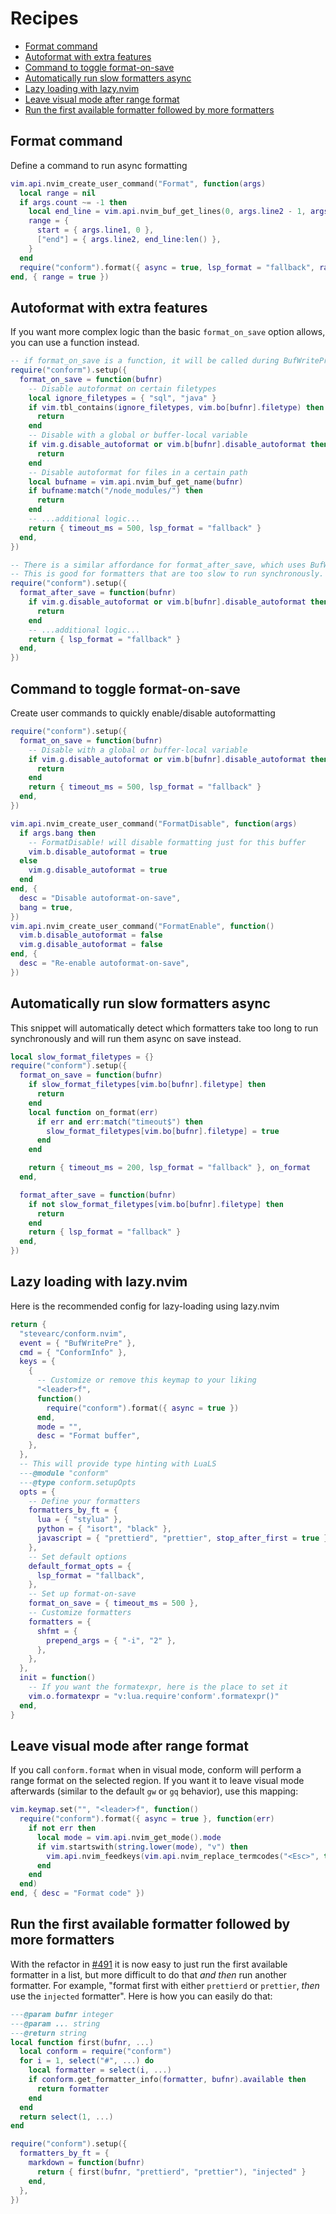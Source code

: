 # Recipes

<!-- TOC -->

- [Format command](#format-command)
- [Autoformat with extra features](#autoformat-with-extra-features)
- [Command to toggle format-on-save](#command-to-toggle-format-on-save)
- [Automatically run slow formatters async](#automatically-run-slow-formatters-async)
- [Lazy loading with lazy.nvim](#lazy-loading-with-lazynvim)
- [Leave visual mode after range format](#leave-visual-mode-after-range-format)
- [Run the first available formatter followed by more formatters](#run-the-first-available-formatter-followed-by-more-formatters)

<!-- /TOC -->

## Format command

Define a command to run async formatting

```lua
vim.api.nvim_create_user_command("Format", function(args)
  local range = nil
  if args.count ~= -1 then
    local end_line = vim.api.nvim_buf_get_lines(0, args.line2 - 1, args.line2, true)[1]
    range = {
      start = { args.line1, 0 },
      ["end"] = { args.line2, end_line:len() },
    }
  end
  require("conform").format({ async = true, lsp_format = "fallback", range = range })
end, { range = true })
```

## Autoformat with extra features

If you want more complex logic than the basic `format_on_save` option allows, you can use a function instead.

<!-- AUTOFORMAT -->

```lua
-- if format_on_save is a function, it will be called during BufWritePre
require("conform").setup({
  format_on_save = function(bufnr)
    -- Disable autoformat on certain filetypes
    local ignore_filetypes = { "sql", "java" }
    if vim.tbl_contains(ignore_filetypes, vim.bo[bufnr].filetype) then
      return
    end
    -- Disable with a global or buffer-local variable
    if vim.g.disable_autoformat or vim.b[bufnr].disable_autoformat then
      return
    end
    -- Disable autoformat for files in a certain path
    local bufname = vim.api.nvim_buf_get_name(bufnr)
    if bufname:match("/node_modules/") then
      return
    end
    -- ...additional logic...
    return { timeout_ms = 500, lsp_format = "fallback" }
  end,
})

-- There is a similar affordance for format_after_save, which uses BufWritePost.
-- This is good for formatters that are too slow to run synchronously.
require("conform").setup({
  format_after_save = function(bufnr)
    if vim.g.disable_autoformat or vim.b[bufnr].disable_autoformat then
      return
    end
    -- ...additional logic...
    return { lsp_format = "fallback" }
  end,
})
```

<!-- /AUTOFORMAT -->

## Command to toggle format-on-save

Create user commands to quickly enable/disable autoformatting

```lua
require("conform").setup({
  format_on_save = function(bufnr)
    -- Disable with a global or buffer-local variable
    if vim.g.disable_autoformat or vim.b[bufnr].disable_autoformat then
      return
    end
    return { timeout_ms = 500, lsp_format = "fallback" }
  end,
})

vim.api.nvim_create_user_command("FormatDisable", function(args)
  if args.bang then
    -- FormatDisable! will disable formatting just for this buffer
    vim.b.disable_autoformat = true
  else
    vim.g.disable_autoformat = true
  end
end, {
  desc = "Disable autoformat-on-save",
  bang = true,
})
vim.api.nvim_create_user_command("FormatEnable", function()
  vim.b.disable_autoformat = false
  vim.g.disable_autoformat = false
end, {
  desc = "Re-enable autoformat-on-save",
})
```

## Automatically run slow formatters async

This snippet will automatically detect which formatters take too long to run synchronously and will run them async on save instead.

```lua
local slow_format_filetypes = {}
require("conform").setup({
  format_on_save = function(bufnr)
    if slow_format_filetypes[vim.bo[bufnr].filetype] then
      return
    end
    local function on_format(err)
      if err and err:match("timeout$") then
        slow_format_filetypes[vim.bo[bufnr].filetype] = true
      end
    end

    return { timeout_ms = 200, lsp_format = "fallback" }, on_format
  end,

  format_after_save = function(bufnr)
    if not slow_format_filetypes[vim.bo[bufnr].filetype] then
      return
    end
    return { lsp_format = "fallback" }
  end,
})
```

## Lazy loading with lazy.nvim

Here is the recommended config for lazy-loading using lazy.nvim

```lua
return {
  "stevearc/conform.nvim",
  event = { "BufWritePre" },
  cmd = { "ConformInfo" },
  keys = {
    {
      -- Customize or remove this keymap to your liking
      "<leader>f",
      function()
        require("conform").format({ async = true })
      end,
      mode = "",
      desc = "Format buffer",
    },
  },
  -- This will provide type hinting with LuaLS
  ---@module "conform"
  ---@type conform.setupOpts
  opts = {
    -- Define your formatters
    formatters_by_ft = {
      lua = { "stylua" },
      python = { "isort", "black" },
      javascript = { "prettierd", "prettier", stop_after_first = true },
    },
    -- Set default options
    default_format_opts = {
      lsp_format = "fallback",
    },
    -- Set up format-on-save
    format_on_save = { timeout_ms = 500 },
    -- Customize formatters
    formatters = {
      shfmt = {
        prepend_args = { "-i", "2" },
      },
    },
  },
  init = function()
    -- If you want the formatexpr, here is the place to set it
    vim.o.formatexpr = "v:lua.require'conform'.formatexpr()"
  end,
}
```

## Leave visual mode after range format

If you call `conform.format` when in visual mode, conform will perform a range format on the selected region. If you want it to leave visual mode afterwards (similar to the default `gw` or `gq` behavior), use this mapping:

```lua
vim.keymap.set("", "<leader>f", function()
  require("conform").format({ async = true }, function(err)
    if not err then
      local mode = vim.api.nvim_get_mode().mode
      if vim.startswith(string.lower(mode), "v") then
        vim.api.nvim_feedkeys(vim.api.nvim_replace_termcodes("<Esc>", true, false, true), "n", true)
      end
    end
  end)
end, { desc = "Format code" })
```

## Run the first available formatter followed by more formatters

With the refactor in [#491](https://github.com/stevearc/conform.nvim/pull/491) it is now easy to
just run the first available formatter in a list, but more difficult to do that _and then_ run
another formatter. For example, "format first with either `prettierd` or `prettier`, _then_ use the
`injected` formatter". Here is how you can easily do that:

```lua
---@param bufnr integer
---@param ... string
---@return string
local function first(bufnr, ...)
  local conform = require("conform")
  for i = 1, select("#", ...) do
    local formatter = select(i, ...)
    if conform.get_formatter_info(formatter, bufnr).available then
      return formatter
    end
  end
  return select(1, ...)
end

require("conform").setup({
  formatters_by_ft = {
    markdown = function(bufnr)
      return { first(bufnr, "prettierd", "prettier"), "injected" }
    end,
  },
})
```
